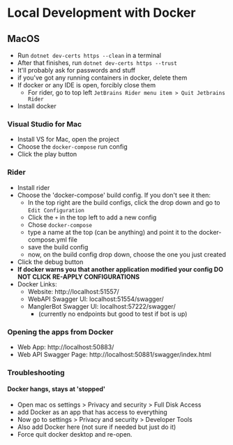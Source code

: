 ﻿# Local Development with Docker

## MacOS
* Run `dotnet dev-certs https --clean` in a terminal
* After that finishes, run `dotnet dev-certs https --trust`
* It'll probably ask for passwords and stuff
* if you've got any running containers in docker, delete them
* If docker or any IDE is open, forcibly close them
  * For rider, go to top left `JetBrains Rider menu item > Quit Jetbrains Rider`
* Install docker

### Visual Studio for Mac

* Install VS for Mac, open the project
* Choose the `docker-compose` run config
* Click the play button

### Rider

* Install rider
* Choose the 'docker-compose' build config.  If you don't see it then:
  * In the top right are the build configs, click the drop down and go to `Edit Configuration`
  * Click the `+` in the top left to add a new config
  * Chose `docker-compose`
  * type a name at the top (can be anything) and point it to the docker-compose.yml file
  * save the build config
  * now, on the build config drop down, choose the one you just created
* Click the debug button 
* **If docker warns you that another application modified your config DO NOT CLICK RE-APPLY CONFIGURATIONS**
* Docker Links:
  * Website: http://localhost:51557/
  * WebAPI Swagger UI: localhost:51554/swagger/
  * ManglerBot Swagger UI: localhost:57222/swagger/
    * (currently no endpoints but good to test if bot is up)


### Opening the apps from Docker
* Web App: http://localhost:50883/
* Web API Swagger Page: http://localhost:50881/swagger/index.html

### Troubleshooting

#### Docker hangs, stays at 'stopped'

* Open mac os settings > Privacy and security > Full Disk Access
* add Docker as an app that has access to everything
* Now go to settings > Privacy and security > Developer Tools
* Also add Docker here (not sure if needed but just do it)
* Force quit docker desktop and re-open.